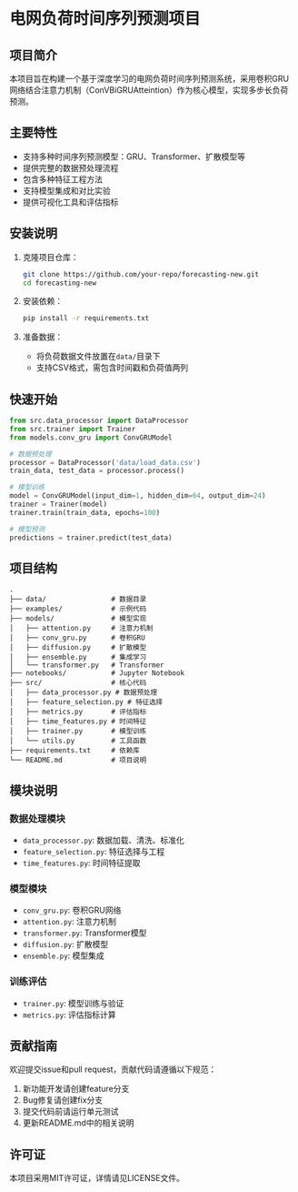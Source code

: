 # 电网负荷时间序列预测项目

## 项目简介

本项目旨在构建一个基于深度学习的电网负荷时间序列预测系统，采用卷积GRU网络结合注意力机制（ConVBiGRUAtteintion）作为核心模型，实现多步长负荷预测。

## 主要特性

- 支持多种时间序列预测模型：GRU、Transformer、扩散模型等
- 提供完整的数据预处理流程
- 包含多种特征工程方法
- 支持模型集成和对比实验
- 提供可视化工具和评估指标

## 安装说明

1. 克隆项目仓库：
   ```bash
   git clone https://github.com/your-repo/forecasting-new.git
   cd forecasting-new
   ```

2. 安装依赖：
   ```bash
   pip install -r requirements.txt
   ```

3. 准备数据：
   - 将负荷数据文件放置在`data/`目录下
   - 支持CSV格式，需包含时间戳和负荷值两列

## 快速开始

```python
from src.data_processor import DataProcessor
from src.trainer import Trainer
from models.conv_gru import ConvGRUModel

# 数据预处理
processor = DataProcessor('data/load_data.csv')
train_data, test_data = processor.process()

# 模型训练
model = ConvGRUModel(input_dim=1, hidden_dim=64, output_dim=24)
trainer = Trainer(model)
trainer.train(train_data, epochs=100)

# 模型预测
predictions = trainer.predict(test_data)
```

## 项目结构

```
.
├── data/                # 数据目录
├── examples/            # 示例代码
├── models/              # 模型实现
│   ├── attention.py     # 注意力机制
│   ├── conv_gru.py      # 卷积GRU
│   ├── diffusion.py     # 扩散模型
│   ├── ensemble.py      # 集成学习
│   └── transformer.py   # Transformer
├── notebooks/           # Jupyter Notebook
├── src/                 # 核心代码
│   ├── data_processor.py # 数据预处理
│   ├── feature_selection.py # 特征选择
│   ├── metrics.py       # 评估指标
│   ├── time_features.py # 时间特征
│   ├── trainer.py       # 模型训练
│   └── utils.py         # 工具函数
├── requirements.txt     # 依赖库
└── README.md            # 项目说明
```

## 模块说明

### 数据处理模块
- `data_processor.py`: 数据加载、清洗、标准化
- `feature_selection.py`: 特征选择与工程
- `time_features.py`: 时间特征提取

### 模型模块
- `conv_gru.py`: 卷积GRU网络
- `attention.py`: 注意力机制
- `transformer.py`: Transformer模型
- `diffusion.py`: 扩散模型
- `ensemble.py`: 模型集成

### 训练评估
- `trainer.py`: 模型训练与验证
- `metrics.py`: 评估指标计算

## 贡献指南

欢迎提交issue和pull request，贡献代码请遵循以下规范：
1. 新功能开发请创建feature分支
2. Bug修复请创建fix分支
3. 提交代码前请运行单元测试
4. 更新README.md中的相关说明

## 许可证

本项目采用MIT许可证，详情请见LICENSE文件。

